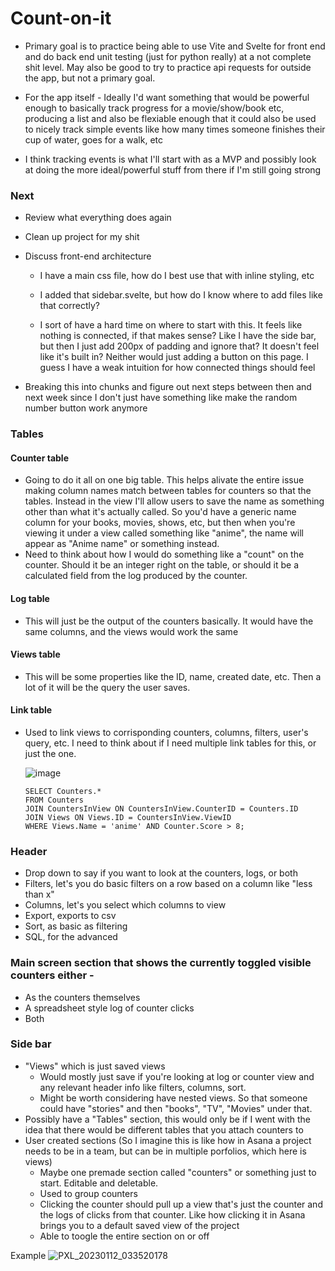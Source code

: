 # Count-on-it

* Primary goal is to practice being able to use Vite and Svelte for front end and do back end unit testing (just for python really) at a not complete shit level. May also be good to try to practice api requests for outside the app, but not a primary goal.

* For the app itself - Ideally I'd want something that would be powerful enough to basically track progress for a movie/show/book etc, producing a list and also be flexiable enough that it could also be used to nicely track simple events like how many times someone finishes their cup of water, goes for a walk, etc

* I think tracking events is what I'll start with as a MVP and possibly look at doing the more ideal/powerful stuff from there if I'm still going strong

### Next

* Review what everything does again

* Clean up project for my shit

* Discuss front-end architecture
  
  * I have a main css file, how do I best use that with inline styling, etc
  
  * I added that sidebar.svelte, but how do I know where to add files like that correctly?
  
  * I sort of have a hard time on where to start with this. It feels like nothing is connected, if that makes sense? Like I have the side bar, but then I just add 200px of padding and ignore that? It doesn't feel like it's built in? Neither would just adding a button on this page. I guess I have a weak intuition for how connected things should feel

* Breaking this into chunks and figure out next steps between then and next week since I don't just have something like make the random number button work anymore

### Tables

#### Counter table

* Going to do it all on one big table. This helps alivate the entire issue making column names match between tables for counters so that the tables. Instead in the view I'll allow users to save the name as something other than what it's actually called. So you'd have a generic name column for your books, movies, shows, etc, but then when you're viewing it under a view called something like "anime", the name will appear as "Anime name" or something instead.
* Need to think about how I would do something like a "count" on the counter. Should it be an integer right on the table, or should it be a calculated field from the log produced by the counter.

#### Log table

* This will just be the output of the counters basically. It would have the same columns, and the views would work the same

#### Views table

* This will be some properties like the ID, name, created date, etc. Then a lot of it will be the query the user saves.

#### Link table

* Used to link views to corrisponding counters, columns, filters, user's query, etc. I need to think about if I need multiple link tables for this, or just the one.
  
  ![image](https://user-images.githubusercontent.com/85081861/212760670-c2276661-d030-4af4-b8c8-3460e4b4e3a0.png)
  
  ```
  SELECT Counters.*
  FROM Counters
  JOIN CountersInView ON CountersInView.CounterID = Counters.ID
  JOIN Views ON Views.ID = CountersInView.ViewID
  WHERE Views.Name = 'anime' AND Counter.Score > 8;
  ```

### Header

* Drop down to say if you want to look at the counters, logs, or both
* Filters, let's you do basic filters on a row based on a column like "less than x"
* Columns, let's you select which columns to view
* Export, exports to csv
* Sort, as basic as filtering
* SQL, for the advanced

### Main screen section that shows the currently toggled visible counters either -

* As the counters themselves
* A spreadsheet style log of counter clicks
* Both

### Side bar

* "Views" which is just saved views
  * Would mostly just save if you're looking at log or counter view and any relevant header info like filters, columns, sort.
  * Might be worth considering have nested views. So that someone could have "stories" and then "books", "TV", "Movies" under that.
* Possibly have a "Tables" section, this would only be if I went with the idea that there would be different tables that you attach counters to
* User created sections (So I imagine this is like how in Asana a project needs to be in a team, but can be in multiple porfolios, which here is views)
  * Maybe one premade section called "counters" or something just to start. Editable and deletable.
  * Used to group counters
  * Clicking the counter should pull up a view that's just the counter and the logs of clicks from that counter. Like how clicking it in Asana brings you to a default saved view of the project
  * Able to toogle the entire section on or off

Example 
![PXL_20230112_033520178](https://user-images.githubusercontent.com/85081861/211969887-edb5ce13-9ef9-4cfa-9b76-d8bd4656699e.jpg)

